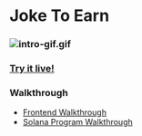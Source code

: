# Joke To Earn

### ![intro-gif.gif](https://cdn.hashnode.com/res/hashnode/image/upload/v1644169272480/TEnmdQJMQ.gif)

### [Try it live!](https://solana-joke-to-earn.vercel.app)

### Walkthrough
- [Frontend Walkthrough](https://blog.matanwrites.com/solana-dapp-frontend)
- [Solana Program Walkthrough](https://mwrites.hashnode.dev/your-first-solana-program)

